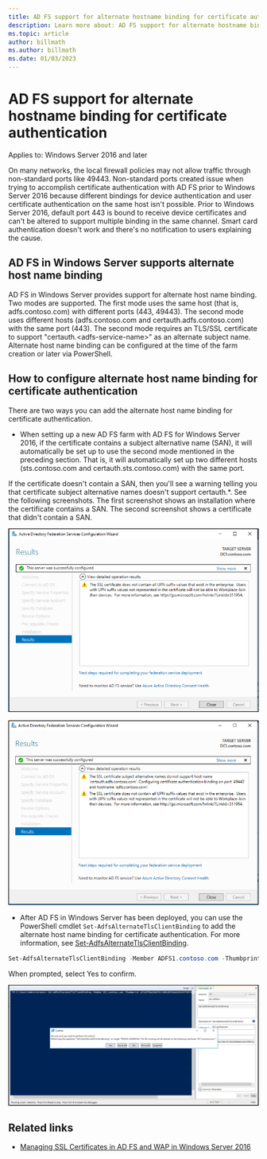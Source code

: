 ```yaml
---
title: AD FS support for alternate hostname binding for certificate authentication
description: Learn more about: AD FS support for alternate hostname binding for certificate authentication.
ms.topic: article
author: billmath
ms.author: billmath
ms.date: 01/03/2023
---
```

# AD FS support for alternate hostname binding for certificate authentication

Applies to: Windows Server 2016 and later

On many networks, the local firewall policies may not allow traffic through non-standard ports like 49443. Non-standard ports created issue when trying to accomplish certificate authentication with AD FS prior to Windows Server 2016 because different bindings for device authentication and user certificate authentication on the same host isn't possible. Prior to Windows Server 2016, default port 443 is bound to receive device certificates and can't be altered to support multiple binding in the same channel. Smart card authentication doesn't work and there's no notification to users explaining the cause.

## AD FS in Windows Server supports alternate host name binding

AD FS in Windows Server provides support for alternate host name binding. Two modes are supported. The first mode uses the same host (that is, adfs.contoso.com) with different ports (443, 49443). The second mode uses different hosts (adfs.contoso.com and certauth.adfs.contoso.com) with the same port (443). The second mode requires an TLS/SSL certificate to support "certauth.\<adfs-service-name>" as an alternate subject name. Alternate host name binding can be configured at the time of the farm creation or later via PowerShell.

## How to configure alternate host name binding for certificate authentication

There are two ways you can add the alternate host name binding for certificate authentication. 

- When setting up a new AD FS farm with AD FS for Windows Server 2016, if the certificate contains a subject alternative name (SAN), it will automatically be set up to use the second mode mentioned in the preceding section. That is, it will automatically set up two different hosts (sts.contoso.com and certauth.sts.contoso.com) with the same port. 

If the certificate doesn't contain a SAN, then you'll see a warning telling you that certificate subject alternative names doesn't support certauth.*. See the following screenshots. The first screenshot shows an installation where the certificate contains a SAN. The second screenshot shows a certificate that didn't contain a SAN.

![Screenshot that shows an installation where the certificate contains a SAN.](media/AD-FS-support-for-alternate-hostname-binding-for-certificate-authentication/ADFS_CA_1.png)

![Screenshot that shows a certificate that doesn't contain a SAN.](media/AD-FS-support-for-alternate-hostname-binding-for-certificate-authentication/ADFS_CA_2.png)

- After AD FS in Windows Server has been deployed, you can use the PowerShell cmdlet `Set-AdfsAlternateTlsClientBinding` to add the alternate host name binding for certificate authentication. For more information, see [Set-AdfsAlternateTlsClientBinding](/powershell/module/adfs/set-adfsalternatetlsclientbinding).

```powershell
Set-AdfsAlternateTlsClientBinding -Member ADFS1.contoso.com -Thumbprint '<thumbprint of cert>'
```

When prompted, select Yes to confirm.

![alternate hostname binding](media/AD-FS-support-for-alternate-hostname-binding-for-certificate-authentication/ADFS_CA_3.png)

## Related links

* [Managing SSL Certificates in AD FS and WAP in Windows Server 2016](./manage-ssl-certificates-ad-fs-wap.md)